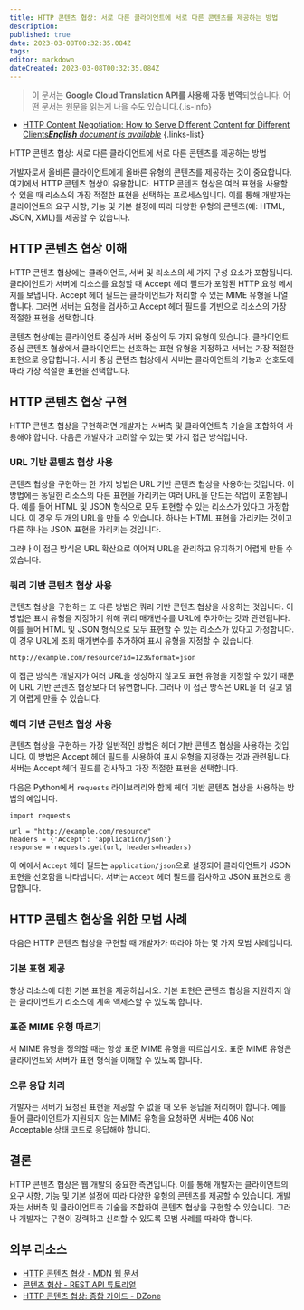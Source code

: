 ```yaml
---
title: HTTP 콘텐츠 협상: 서로 다른 클라이언트에 서로 다른 콘텐츠를 제공하는 방법
description: 
published: true
date: 2023-03-08T00:32:35.084Z
tags: 
editor: markdown
dateCreated: 2023-03-08T00:32:35.084Z
---
```


> 이 문서는 **Google Cloud Translation API를 사용해 자동 번역**되었습니다.
어떤 문서는 원문을 읽는게 나을 수도 있습니다.{.is-info}



- [HTTP Content Negotiation: How to Serve Different Content for Different Clients***English** document is available*](/en/Knowledge-base/Network/http-content-negotiation-how-to-serve-different-content-for-different-clients)
{.links-list}



HTTP 콘텐츠 협상: 서로 다른 클라이언트에 서로 다른 콘텐츠를 제공하는 방법

개발자로서 올바른 클라이언트에게 올바른 유형의 콘텐츠를 제공하는 것이 중요합니다. 여기에서 HTTP 콘텐츠 협상이 유용합니다. HTTP 콘텐츠 협상은 여러 표현을 사용할 수 있을 때 리소스의 가장 적절한 표현을 선택하는 프로세스입니다. 이를 통해 개발자는 클라이언트의 요구 사항, 기능 및 기본 설정에 따라 다양한 유형의 콘텐츠(예: HTML, JSON, XML)를 제공할 수 있습니다.

## HTTP 콘텐츠 협상 이해

HTTP 콘텐츠 협상에는 클라이언트, 서버 및 리소스의 세 가지 구성 요소가 포함됩니다. 클라이언트가 서버에 리소스를 요청할 때 Accept 헤더 필드가 포함된 HTTP 요청 메시지를 보냅니다. Accept 헤더 필드는 클라이언트가 처리할 수 있는 MIME 유형을 나열합니다. 그러면 서버는 요청을 검사하고 Accept 헤더 필드를 기반으로 리소스의 가장 적절한 표현을 선택합니다.

콘텐츠 협상에는 클라이언트 중심과 서버 중심의 두 가지 유형이 있습니다. 클라이언트 중심 콘텐츠 협상에서 클라이언트는 선호하는 표현 유형을 지정하고 서버는 가장 적절한 표현으로 응답합니다. 서버 중심 콘텐츠 협상에서 서버는 클라이언트의 기능과 선호도에 따라 가장 적절한 표현을 선택합니다.

## HTTP 콘텐츠 협상 구현

HTTP 콘텐츠 협상을 구현하려면 개발자는 서버측 및 클라이언트측 기술을 조합하여 사용해야 합니다. 다음은 개발자가 고려할 수 있는 몇 가지 접근 방식입니다.

### URL 기반 콘텐츠 협상 사용

콘텐츠 협상을 구현하는 한 가지 방법은 URL 기반 콘텐츠 협상을 사용하는 것입니다. 이 방법에는 동일한 리소스의 다른 표현을 가리키는 여러 URL을 만드는 작업이 포함됩니다. 예를 들어 HTML 및 JSON 형식으로 모두 표현할 수 있는 리소스가 있다고 가정합니다. 이 경우 두 개의 URL을 만들 수 있습니다. 하나는 HTML 표현을 가리키는 것이고 다른 하나는 JSON 표현을 가리키는 것입니다.

그러나 이 접근 방식은 URL 확산으로 이어져 URL을 관리하고 유지하기 어렵게 만들 수 있습니다.

### 쿼리 기반 콘텐츠 협상 사용

콘텐츠 협상을 구현하는 또 다른 방법은 쿼리 기반 콘텐츠 협상을 사용하는 것입니다. 이 방법은 표시 유형을 지정하기 위해 쿼리 매개변수를 URL에 추가하는 것과 관련됩니다. 예를 들어 HTML 및 JSON 형식으로 모두 표현할 수 있는 리소스가 있다고 가정합니다. 이 경우 URL에 조회 매개변수를 추가하여 표시 유형을 지정할 수 있습니다.

```{Python}
http://example.com/resource?id=123&format=json
```

이 접근 방식은 개발자가 여러 URL을 생성하지 않고도 표현 유형을 지정할 수 있기 때문에 URL 기반 콘텐츠 협상보다 더 유연합니다. 그러나 이 접근 방식은 URL을 더 길고 읽기 어렵게 만들 수 있습니다.

### 헤더 기반 콘텐츠 협상 사용

콘텐츠 협상을 구현하는 가장 일반적인 방법은 헤더 기반 콘텐츠 협상을 사용하는 것입니다. 이 방법은 Accept 헤더 필드를 사용하여 표시 유형을 지정하는 것과 관련됩니다. 서버는 Accept 헤더 필드를 검사하고 가장 적절한 표현을 선택합니다.

다음은 Python에서 `requests` 라이브러리와 함께 헤더 기반 콘텐츠 협상을 사용하는 방법의 예입니다.

```{Python}
import requests

url = "http://example.com/resource"
headers = {'Accept': 'application/json'}
response = requests.get(url, headers=headers)
```

이 예에서 `Accept` 헤더 필드는 `application/json`으로 설정되어 클라이언트가 JSON 표현을 선호함을 나타냅니다. 서버는 `Accept` 헤더 필드를 검사하고 JSON 표현으로 응답합니다.

## HTTP 콘텐츠 협상을 위한 모범 사례

다음은 HTTP 콘텐츠 협상을 구현할 때 개발자가 따라야 하는 몇 가지 모범 사례입니다.

### 기본 표현 제공

항상 리소스에 대한 기본 표현을 제공하십시오. 기본 표현은 콘텐츠 협상을 지원하지 않는 클라이언트가 리소스에 계속 액세스할 수 있도록 합니다.

### 표준 MIME 유형 따르기

새 MIME 유형을 정의할 때는 항상 표준 MIME 유형을 따르십시오. 표준 MIME 유형은 클라이언트와 서버가 표현 형식을 이해할 수 있도록 합니다.

### 오류 응답 처리

개발자는 서버가 요청된 표현을 제공할 수 없을 때 오류 응답을 처리해야 합니다. 예를 들어 클라이언트가 지원되지 않는 MIME 유형을 요청하면 서버는 406 Not Acceptable 상태 코드로 응답해야 합니다.

## 결론

HTTP 콘텐츠 협상은 웹 개발의 중요한 측면입니다. 이를 통해 개발자는 클라이언트의 요구 사항, 기능 및 기본 설정에 따라 다양한 유형의 콘텐츠를 제공할 수 있습니다. 개발자는 서버측 및 클라이언트측 기술을 조합하여 콘텐츠 협상을 구현할 수 있습니다. 그러나 개발자는 구현이 강력하고 신뢰할 수 있도록 모범 사례를 따라야 합니다.

## 외부 리소스

- [HTTP 콘텐츠 협상 - MDN 웹 문서](https://developer.mozilla.org/en-US/docs/Web/HTTP/Content_negotiation)
- [콘텐츠 협상 - REST API 튜토리얼](https://restfulapi.net/content-negotiation/)
- [HTTP 콘텐츠 협상: 종합 가이드 - DZone](https://dzone.com/articles/http-content-negotiation-comprehensive-guide)